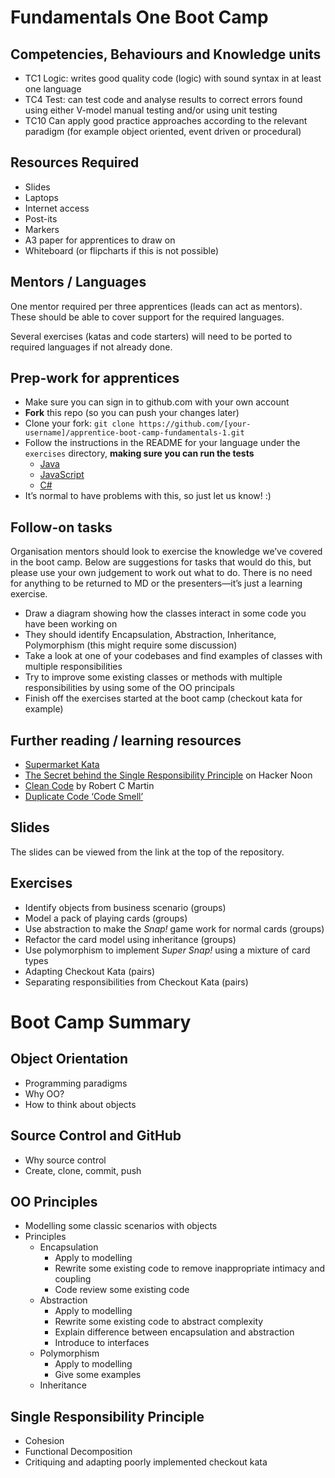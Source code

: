 <!--- ORGANISER THINGS TO CONSIDER 
- Which technical competencies, behaviours and knowledge module topics does the bootcamp cover/meet
- Structuring retros so that they can inform thinking for individual's personal learning records (off the job training record tab in their learning logs)
- Introducing some sort of test or quiz on basic concept learning points from the bootcamp to validate that they have taken stuff in, and provide organisation mentors with results to help them focus follow ups
--->

# Fundamentals One Boot Camp

## Competencies, Behaviours and Knowledge units

* TC1 Logic: writes good quality code (logic) with sound syntax in at least one language 
* TC4 Test: can test code and analyse results to correct errors found using either V-model manual testing and/or using unit testing
* TC10 Can apply good practice approaches according to the relevant paradigm (for example object oriented, event driven or procedural)

## Resources Required

* Slides
* Laptops
* Internet access
* Post-its
* Markers
* A3 paper for apprentices to draw on
* Whiteboard (or flipcharts if this is not possible)

## Mentors / Languages
 
One mentor required per three apprentices (leads can act as mentors). These should be able to cover support for the required languages.

Several exercises (katas and code starters) will need to be ported to required languages if not already done.

## Prep-work for apprentices

* Make sure you can sign in to github.com with your own account
* **Fork** this repo (so you can push your changes later)
* Clone your fork: `git clone https://github.com/[your-username]/apprentice-boot-camp-fundamentals-1.git`
* Follow the instructions in the README for your language under the `exercises` directory, **making sure you can run the tests**
  * [Java](exercises/java/README.md)
  * [JavaScript](exercises/javascript/README.md)
  * [C#](exercises/dotnet/README.md)
* It’s normal to have problems with this, so just let us know! :) 

## Follow-on tasks

Organisation mentors should look to exercise the knowledge we’ve covered in the boot camp. Below are suggestions for tasks that would do this, but please use your own judgement to work out what to do. There is no need for anything to be returned to MD or the presenters—it’s just a learning exercise.

* Draw a diagram showing how the classes interact in some code you have been working on
* They should identify Encapsulation, Abstraction, Inheritance, Polymorphism (this might require some discussion)
* Take a look at one of your codebases and find examples of classes with multiple responsibilities
* Try to improve some existing classes or methods with multiple responsibilities by using some of the OO principals
* Finish off the exercises started at the boot camp (checkout kata for example)

## Further reading / learning resources

<!--- For end of boot camp: Signposting for apprentices self study, further learning, online resources, practice etc. --->

* [Supermarket Kata](http://codekata.com/kata/kata09-back-to-the-checkout/)
* [The Secret behind the Single Responsibility Principle](https://hackernoon.com/the-secret-behind-the-single-responsibility-principle-e2f3692bae25) on Hacker Noon
* [Clean Code](https://www.amazon.co.uk/Clean-Code-Handbook-Software-Craftsmanship/dp/0132350882) by Robert C Martin
* [Duplicate Code ‘Code Smell’](https://refactoring.guru/smells/duplicate-code)
 
## Slides

The slides can be viewed from the link at the top of the repository.

## Exercises

* Identify objects from business scenario (groups)
* Model a pack of playing cards (groups)
* Use abstraction to make the _Snap!_ game work for normal cards (groups)
* Refactor the card model using inheritance (groups)
* Use polymorphism to implement _Super Snap!_ using a mixture of card types
* Adapting Checkout Kata (pairs)
* Separating responsibilities from Checkout Kata (pairs)

# Boot Camp Summary

## Object Orientation

* Programming paradigms
* Why OO?
* How to think about objects

## Source Control and GitHub

* Why source control
* Create, clone, commit, push

## OO Principles

* Modelling some classic scenarios with objects
* Principles
  * Encapsulation
    * Apply to modelling
    * Rewrite some existing code to remove inappropriate intimacy and coupling
    * Code review some existing code
  * Abstraction
    * Apply to modelling
    * Rewrite some existing code to abstract complexity
    * Explain difference between encapsulation and abstraction
    * Introduce to interfaces
  * Polymorphism
    * Apply to modelling
    * Give some examples
  * Inheritance

## Single Responsibility Principle

* Cohesion
* Functional Decomposition
* Critiquing and adapting poorly implemented checkout kata
